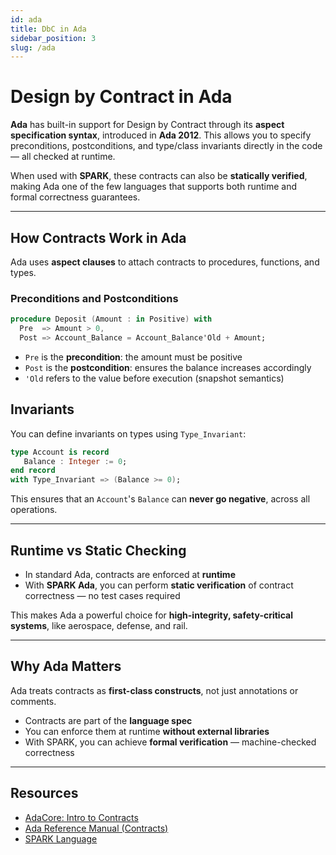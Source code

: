 ```yaml
---
id: ada
title: DbC in Ada
sidebar_position: 3
slug: /ada
---
```


# Design by Contract in Ada

**Ada** has built-in support for Design by Contract through its **aspect specification syntax**, introduced in **Ada 2012**. This allows you to specify preconditions, postconditions, and type/class invariants directly in the code — all checked at runtime.

When used with **SPARK**, these contracts can also be **statically verified**, making Ada one of the few languages that supports both runtime and formal correctness guarantees.

---

## How Contracts Work in Ada

Ada uses **aspect clauses** to attach contracts to procedures, functions, and types.

### Preconditions and Postconditions

```ada
procedure Deposit (Amount : in Positive) with
  Pre  => Amount > 0,
  Post => Account_Balance = Account_Balance'Old + Amount;
```

- `Pre` is the **precondition**: the amount must be positive
- `Post` is the **postcondition**: ensures the balance increases accordingly
- `'Old` refers to the value before execution (snapshot semantics)

## Invariants

You can define invariants on types using `Type_Invariant`:

```ada
type Account is record
   Balance : Integer := 0;
end record
with Type_Invariant => (Balance >= 0);
```

This ensures that an `Account`'s `Balance` can **never go negative**, across all operations.

---

## Runtime vs Static Checking

- In standard Ada, contracts are enforced at **runtime**
- With **SPARK Ada**, you can perform **static verification** of contract correctness — no test cases required

This makes Ada a powerful choice for **high-integrity, safety-critical systems**, like aerospace, defense, and rail.

---

## Why Ada Matters

Ada treats contracts as **first-class constructs**, not just annotations or comments.

- Contracts are part of the **language spec**
- You can enforce them at runtime **without external libraries**
- With SPARK, you can achieve **formal verification** — machine-checked correctness

---

## Resources

- [AdaCore: Intro to Contracts](https://blog.adacore.com/the-case-for-contracts)
- [Ada Reference Manual (Contracts)](https://learn.adacore.com/courses/intro-to-ada/chapters/contracts.html)
- [SPARK Language](https://www.adacore.com/about-spark)
